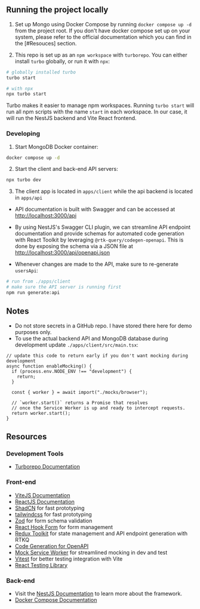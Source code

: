 ## Running the project locally

1. Set up Mongo using Docker Compose by running `docker compose up -d`
   from the project root. If you don't have docker compose set up on your system,
   please refer to the official documentation which you can find in
   the [#Resouces] section.

2. This repo is set up as an `npm workspace` with `turborepo`.
   You can either install `turbo` globally, or run it with `npx`:

```bash
# globally installed turbo
turbo start

# with npx
npx turbo start
```

Turbo makes it easier to manage npm workspaces. Running `turbo start` will run all npm scripts
with the name `start` in each workspace. In our case, it will run the NestJS backend and
Vite React frontend.

### Developing

1. Start MongoDB Docker container:

```bash
docker compose up -d
```

2. Start the client and back-end API servers:

```bash
npx turbo dev
```

3. The client app is located in `apps/client` while the api backend is located in `apps/api`

- API documentation is built with Swagger and can be accessed at [http://localhost:3000/api]()

- By using NestJS's Swagger CLI plugin, we can streamline
  API endpoint documentation and provide schemas for automated code generation with
  React Toolkit by leveraging `@rtk-query/codegen-openapi`.
  This is done by exposing the schema via a JSON file at [http://localhost:3000/api/openapi.json]()

- Whenever changes are made to the API, make sure to re-generate `usersApi`:

```bash
# run from ./apps/client
# make sure the API server is running first
npm run generate:api
```

## Notes

- Do not store secrets in a GitHub repo. I have stored there
  here for demo purposes only.
- To use the actual backend API and MongoDB database during development update `./apps/client/src/main.tsx`:

```tsx
// update this code to return early if you don't want mocking during development
async function enableMocking() {
  if (process.env.NODE_ENV !== "development") {
    return;
  }

  const { worker } = await import("./mocks/browser");

  // `worker.start()` returns a Promise that resolves
  // once the Service Worker is up and ready to intercept requests.
  return worker.start();
}
```

## Resources

### Development Tools

- [Turborepo Documentation](https://turbo.build/repo/docs)

### Front-end

- [ViteJS Documentation](https://vitejs.dev/guide/)
- [ReactJS Documentation](https://react.dev/reference/react)
- [ShadCN](https://ui.shadcn.com/docs) for fast prototyping
- [tailwindcss](https://tailwindcss.com/) for fast prototyping
- [Zod](https://zod.dev/) for form schema validation
- [React Hook Form](https://react-hook-form.com/) for form management
- [Redux Toolkit](https://redux-toolkit.js.org/) for state management
  and API endpoint generation with RTKQ
- [Code Generation for OpenAPI](https://redux-toolkit.js.org/rtk-query/usage/code-generation)
- [Mock Service Worker](https://mswjs.io/) for streamlined mocking in dev and test
- [Vitest](https://vitest.dev/) for better testing integration with Vite
- [React Testing Library](https://testing-library.com/docs/react-testing-library/intro/)

### Back-end

- Visit the [NestJS Documentation](https://docs.nestjs.com) to learn
  more about the framework.
- [Docker Compose Documentation](https://docs.docker.com/compose/)
